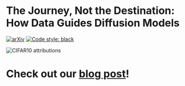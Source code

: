 # The Journey, Not the Destination: How Data Guides Diffusion Models

[![arXiv](https://img.shields.io/badge/arXiv-2311.12345-b31b1b.svg?style=flat-square)](https://arxiv.org/abs/COMING.SOON)
[![Code style: black](https://img.shields.io/badge/code%20style-black-000000.svg)](https://github.com/psf/black)

![CIFAR10 attributions](assets/cifar.gif)

# Check out our [blog post](https://gradientscience.org/diffusion-trak/)!
